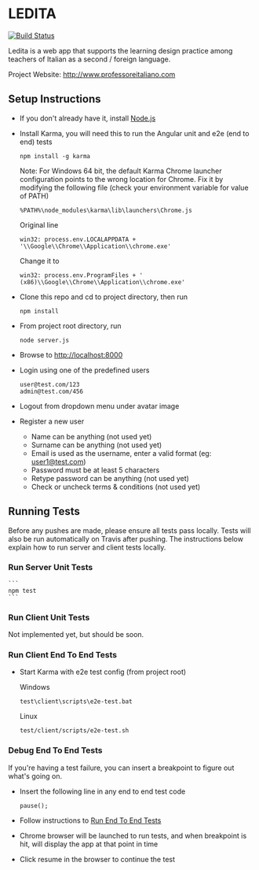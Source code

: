 LEDITA
======

[![Build Status](https://travis-ci.org/arpetti/LEDITA.png?branch=master)](https://travis-ci.org/arpetti/LEDITA)

Ledita is a web app that supports the learning design practice among teachers of Italian as a second / foreign language.

Project Website: http://www.professoreitaliano.com


## Setup Instructions

* If you don't already have it, install [Node.js](http://nodejs.org/)
* Install Karma, you will need this to run the Angular unit and e2e (end to end) tests

    ```
    npm install -g karma
    ```

    Note: For Windows 64 bit, the default Karma Chrome launcher configuration points to the wrong location for Chrome.
    Fix it by modifying the following file (check your environment variable for value of PATH)

    ```
    %PATH%\node_modules\karma\lib\launchers\Chrome.js
    ```

    Original line

    ```
    win32: process.env.LOCALAPPDATA + '\\Google\\Chrome\\Application\\chrome.exe'
    ```

    Change it to

    ```
    win32: process.env.ProgramFiles + ' (x86)\\Google\\Chrome\\Application\\chrome.exe'
    ```
* Clone this repo and cd to project directory, then run

    ```
    npm install
    ```
* From project root directory, run

    ```
    node server.js
    ```

* Browse to [http://localhost:8000](http://localhost:8000)

* Login using one of the predefined users

    ```
    user@test.com/123
    admin@test.com/456
    ```

* Logout from dropdown menu under avatar image

* Register a new user

    * Name can be anything (not used yet)
    * Surname can be anything (not used yet)
    * Email is used as the username, enter a valid format (eg: user1@test.com)
    * Password must be at least 5 characters
    * Retype password can be anything (not used yet)
    * Check or uncheck terms & conditions (not used yet)


## Running Tests

Before any pushes are made, please ensure all tests pass locally. Tests will also be run automatically on Travis after pushing.
The instructions below explain how to run server and client tests locally.

### Run Server Unit Tests

    ```
    npm test    
    ```

### <a name="rununit"/>Run Client Unit Tests    

Not implemented yet, but should be soon.

### <a name="rune2e"/>Run Client End To End Tests

* Start Karma with e2e test config (from project root)
    
    Windows
    ```
    test\client\scripts\e2e-test.bat
    ```

    Linux
    ```
    test/client/scripts/e2e-test.sh
    ```

### Debug End To End Tests

If you're having a test failure, you can insert a breakpoint to figure out what's going on.

* Insert the following line in any end to end test code

    ```
    pause();
    ```

* Follow instructions to [Run End To End Tests](#rune2e)

* Chrome browser will be launched to run tests, and when breakpoint is hit, will display the app at that point in time

* Click resume in the browser to continue the test